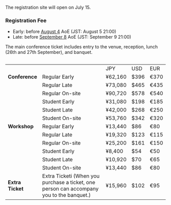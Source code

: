 The registration site will open on July 15.

### Registration Fee

- Early: before <u>August 4</u> AoE (JST: August 5 21:00)
- Late: before <u>September 8</u> AoE (JST: September 9 21:00)

The main conference ticket includes entry to the venue, reception, lunch (26th and 27th September), and banquet.

<div style="width: 100%; overflow: scroll;">
  <table>
    <tbody>
      <tr>
        <td></td>
        <td></td>
        <td>JPY</td>
        <td>USD</td>
        <td>EUR</td>
      </tr>
      <tr>
        <td><b>Conference</b></td>
        <td>Regular Early</td>
        <td>¥62,160</td>
        <td>$396</td>
        <td>€370</td>
      </tr>
      <tr>
        <td></td>
        <td>Regular Late</td>
        <td>¥73,080</td>
        <td>$465</td>
        <td>€435</td>
      </tr>
      <tr>
        <td></td>
        <td>Regular On-site</td>
        <td>¥90,720</td>
        <td>$578</td>
        <td>€540</td>
      </tr>
      <tr>
        <td></td>
        <td>Student Early</td>
        <td>¥31,080</td>
        <td>$198</td>
        <td>€185</td>
      </tr>
      <tr>
        <td></td>
        <td>Student Late</td>
        <td>¥42,000</td>
        <td>$268</td>
        <td>€250</td>
      </tr>
      <tr>
        <td></td>
        <td>Student On-site</td>
        <td>¥53,760</td>
        <td>$342</td>
        <td>€320</td>
      </tr>
      <tr>
        <td><b>Workshop</b></td>
        <td>Regular Early</td>
        <td>¥13,440</td>
        <td>$86</td>
        <td>€80</td>
      </tr>
      <tr>
        <td></td>
        <td>Regular Late</td>
        <td>¥19,320</td>
        <td>$123</td>
        <td>€115</td>
      </tr>
      <tr>
        <td></td>
        <td>Regular On-site</td>
        <td>¥25,200</td>
        <td>$161</td>
        <td>€150</td>
      </tr>
      <tr>
        <td></td>
        <td>Student Early</td>
        <td>¥8,400</td>
        <td>$54</td>
        <td>€50</td>
      </tr>
      <tr>
        <td></td>
        <td>Student Late</td>
        <td>¥10,920</td>
        <td>$70</td>
        <td>€65</td>
      </tr>
      <tr>
        <td></td>
        <td>Student On-site</td>
        <td>¥13,440</td>
        <td>$86</td>
        <td>€80</td>
      </tr>
      <tr>
        <td><b>Extra Ticket</b></td>
        <td>Extra Ticketi (When you purchase a ticket, one person can accompany you to the banquet.)</td>
        <td>¥15,960</td>
        <td>$102</td>
        <td>€95</td>
      </tr>
    </tbody>
  </table>
</div>
